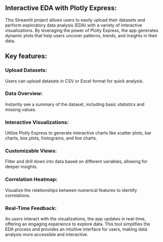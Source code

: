 ## Interactive EDA with Plotly Express:

This Streamlit project allows users to easily upload their datasets and perform exploratory data analysis (EDA) with a variety of interactive visualizations. By leveraging the power of Plotly Express, the app generates dynamic plots that help users uncover patterns, trends, and insights in their data.

## Key features:

### Upload Datasets: 
Users can upload datasets in CSV or Excel format for quick analysis.

### Data Overview: 
Instantly see a summary of the dataset, including basic statistics and missing values.

### Interactive Visualizations: 
Utilize Plotly Express to generate interactive charts like scatter plots, bar charts, box plots, histograms, and line charts.

### Customizable Views: 
Filter and drill down into data based on different variables, allowing for deeper insights.

### Correlation Heatmap: 
Visualize the relationships between numerical features to identify correlations.

### Real-Time Feedback: 
As users interact with the visualizations, the app updates in real-time, offering an engaging experience to explore data.
This tool simplifies the EDA process and provides an intuitive interface for users, making data analysis more accessible and interactive.
